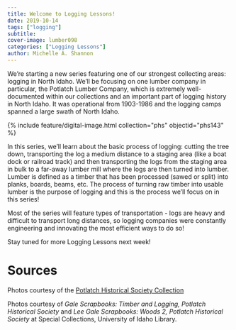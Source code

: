 ```yaml
---
title: Welcome to Logging Lessons!
date: 2019-10-14
tags: ["logging"]
subtitle: 
cover-image: lumber098
categories: ["Logging Lessons"]
author: Michelle A. Shannon
---
```


We’re starting a new series featuring one of our strongest collecting areas: logging in North Idaho. We’ll be focusing on one lumber company in particular, the Potlatch Lumber Company, which is extremely well-documented within our collections and an important part of logging history in North Idaho. It was operational from 1903-1986 and the logging camps spanned a large swath of North Idaho.

{% include feature/digital-image.html collection="phs" objectid="phs143" %}

In this series, we’ll learn about the basic process of logging: cutting the tree down, transporting the log a medium distance to a staging area (like a boat dock or railroad track) and then transporting the logs from the staging area in bulk to a far-away lumber mill where the logs are then turned into lumber. Lumber is defined as a timber that has been processed (sawed or split) into planks, boards, beams, etc. The process of turning raw timber into usable lumber is the purpose of logging and this is the process we’ll focus on in this series!

Most of the series will feature types of transportation - logs are heavy and difficult to transport long distances, so logging companies were constantly engineering and innovating the most efficient ways to do so!

Stay tuned for more Logging Lessons next week!

# Sources

Photos courtesy of the [Potlatch Historical Society Collection](https://www.lib.uidaho.edu/digital/phs/)

Photos courtesy of *Gale Scrapbooks: Timber and Logging, Potlatch Historical Society* and *Lee Gale Scrapbooks: Woods 2, Potlatch Historical Society* at Special Collections, University of Idaho Library.
